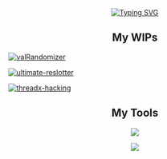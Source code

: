 <div align="center">
<a href="https://git.io/typing-svg"><img src="https://readme-typing-svg.demolab.com?font=Fira+Code&duration=3000&pause=250&color=BB60FFB3&background=FFFFFF00&center=true&width=435&lines=Videogame+Modder;Software+Engineer;Computer+Engineering+Undergrad" alt="Typing SVG" /></a>
</div>

<div align="center">
  <h2>My WIPs</h2>
</div>
  
[![valRandomizer](https://github-readme-stats.vercel.app/api/pin/?username=erik-bobinski&repo=valRandomizer&theme=tokyonight)](https://github.com/erik-bobinski/valRandomizer) 

[![ultimate-reslotter](https://github-readme-stats.vercel.app/api/pin/?username=erik-bobinski&repo=ultimate-reslotter&theme=tokyonight)](https://github.com/erik-bobinski/ultimate-reslotter)

[![threadx-hacking](https://github-readme-stats.vercel.app/api/pin/?username=erik-bobinski&repo=threadx-hacking&theme=tokyonight)](https://github.com/erik-bobinski/threadx-hacking) 

<div align="center">
  <h2>My Tools</h2>
</div>

<p align="center">
  <a href="https://skillicons.dev">
    <img src="https://skillicons.dev/icons?i=neovim,vscode,idea,docker,postman,react,angular,tailwind" />
  </a>
</p>

<p align="center">
  <a href="https://skillicons.dev">
    <img src="https://skillicons.dev/icons?i=rust,cpp,python,java,ts,js,html,css" />
  </a>
</p>



<!--
**erik-bobinski/erik-bobinski** is a ✨ _special_ ✨ repository because its `README.md` (this file) appears on your GitHub profile.

Here are some ideas to get you started:

- 🔭 I’m currently working on ...
- 🌱 I’m currently learning ...
- 👯 I’m looking to collaborate on ...
- 🤔 I’m looking for help with ...
- 💬 Ask me about ...
- 📫 How to reach me: ...
- 😄 Pronouns: ...
- ⚡ Fun fact: ...
-->
